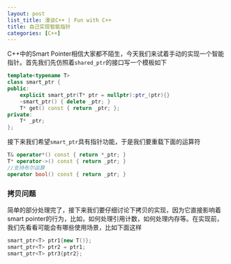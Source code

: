 ```yaml
---
layout: post
list_title: 漫谈C++ | Fun with C++
title: 自己实现智能指针
categories: [C++]
---
```


C++中的Smart Pointer相信大家都不陌生，今天我们来试着手动的实现一个智能指针。首先我们先仿照着`shared_ptr`的接口写一个模板如下

```cpp
template<typename T>
class smart_ptr {
public:
    explicit smart_ptr(T* ptr = nullptr):ptr_(ptr){}
    ~smart_ptr() { delete _ptr; }
    T* get() const { return _ptr; };
private:
    T* _ptr;
};
```
接下来我们希望`smart_ptr`具有指针功能，于是我们要重载下面的运算符

```cpp
T& operator*() const { return *_ptr; }
T* operator->() const { return _ptr; }
//支持布尔运算
operator bool() const { return _ptr; }
```

### 拷贝问题

简单的部分处理完了，接下来我们要仔细讨论下拷贝的实现，因为它直接影响着smart pointer的行为，比如，如何处理引用计数，如何处理内存等。在实现前，我们先看看可能会有哪些使用场景，比如下面这样

```cpp
smart_ptr<T> ptr1{new T()};
smart_ptr<T> ptr2 = ptr1;
smart_ptr<T> ptr3{ptr2};
```

